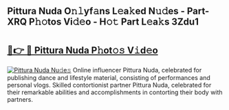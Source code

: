 ## Pittura Nuda O𝚗𝚕yf𝚊ns L𝚎a𝚔ed N𝚞𝚍es - Part-XRQ P𝚑𝚘tos Vi𝚍𝚎o - H𝚘𝚝 Part L𝚎a𝚔s 3Zdu1

# <h2><a href="http://kf0isgp.oniu.top/?m=Pittura+Nuda">🔗👉 🔴 Pittura Nuda P𝚑ot𝚘𝚜 V𝚒d𝚎o</a></h2>

[![Pittura Nuda Nu𝚍e𝚜](https://i.imgur.com/0qMVB7G.gif)](http://kf0isgp.oniu.top/?m=Pittura+Nuda)
Online influencer Pittura Nuda, celebrated for publishing dance and lifestyle material, consisting of performances and personal vlogs. Skilled contortionist partner Pittura Nuda, celebrated for their remarkable abilities and accomplishments in contorting their body with partners.  

